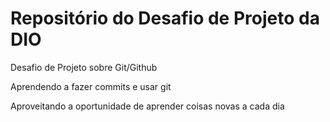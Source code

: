 # Repositório do Desafio de Projeto da DIO
<p> Desafio de Projeto sobre Git/Github </p>
<p>Aprendendo a fazer commits e usar git </p>
Aproveitando a oportunidade de aprender coisas novas a cada dia
